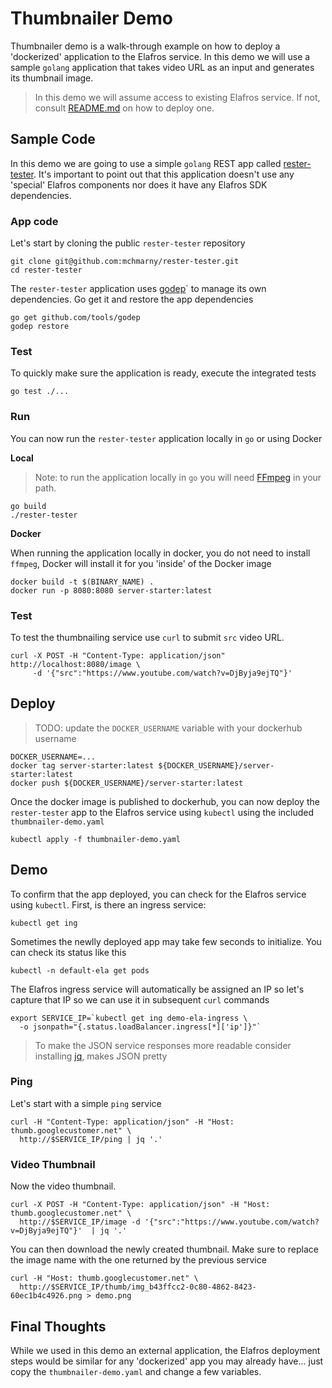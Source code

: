 # Thumbnailer Demo

Thumbnailer demo is a walk-through example on how to deploy a 'dockerized' application to the Elafros service. In this demo we will use a sample `golang` application that takes video URL as an input and generates its thumbnail image.

> In this demo we will assume access to existing Elafros service. If not, consult [README.md](https://github.com/google/elafros/blob/master/README.md) on how to deploy one.

## Sample Code  

In this demo we are going to use a simple `golang` REST app called [rester-tester](https://github.com/mchmarny/rester-tester). It's important to point out that this application doesn't use any 'special' Elafros components nor does it have any Elafros SDK dependencies. 

### App code

Let's start by cloning the public `rester-tester` repository

```
git clone git@github.com:mchmarny/rester-tester.git
cd rester-tester
```

The `rester-tester` application uses [godep](https://github.com/tools/godep)` to manage its own dependencies. Go get it and restore the app dependencies

```
go get github.com/tools/godep
godep restore
```

### Test

To quickly make sure the application is ready, execute the integrated tests

```
go test ./...
```

### Run

You can now run the `rester-tester` application locally in `go` or using Docker

**Local**

> Note: to run the application locally in `go` you will need [FFmpeg](https://www.ffmpeg.org/) in your path. 

```
go build 
./rester-tester
```

**Docker**

When running the application locally in docker, you do not need to install `ffmpeg`, Docker will install it for you 'inside' of the Docker image

```
docker build -t $(BINARY_NAME) .
docker run -p 8080:8080 server-starter:latest
```

### Test

To test the thumbnailing service use `curl` to submit `src` video URL.

```
curl -X POST -H "Content-Type: application/json" http://localhost:8080/image \
     -d '{"src":"https://www.youtube.com/watch?v=DjByja9ejTQ"}'
```

## Deploy

> TODO: update the `DOCKER_USERNAME` variable with your dockerhub username

```
DOCKER_USERNAME=...
docker tag server-starter:latest ${DOCKER_USERNAME}/server-starter:latest
docker push ${DOCKER_USERNAME}/server-starter:latest
```

Once the docker image is published to dockerhub, you can now deploy the `rester-tester` app to the Elafros service using `kubectl` using the included `thumbnailer-demo.yaml`

```
kubectl apply -f thumbnailer-demo.yaml
```

## Demo

To confirm that the app deployed, you can check for the Elafros service using `kubectl`. First, is there an ingress service:

```
kubectl get ing
```

Sometimes the newlly deployed app may take few seconds to initialize. You can check its status like this

```
kubectl -n default-ela get pods
```

The Elafros ingress service will automatically be assigned an IP so let's capture that IP so we can use it in subsequent `curl` commands

```
export SERVICE_IP=`kubectl get ing demo-ela-ingress \
  -o jsonpath="{.status.loadBalancer.ingress[*]['ip']}"` 
```

> To make the JSON service responses more readable consider installing [jq](https://stedolan.github.io/jq/), makes JSON pretty

### Ping

Let's start with a simple `ping` service

```
curl -H "Content-Type: application/json" -H "Host: thumb.googlecustomer.net" \
  http://$SERVICE_IP/ping | jq '.'
```

### Video Thumbnail

Now the video thumbnail. 

```
curl -X POST -H "Content-Type: application/json" -H "Host: thumb.googlecustomer.net" \
  http://$SERVICE_IP/image -d '{"src":"https://www.youtube.com/watch?v=DjByja9ejTQ"}'  | jq '.'
```

You can then download the newly created thumbnail. Make sure to replace the image name with the one returned by the previous service

```
curl -H "Host: thumb.googlecustomer.net" \
  http://$SERVICE_IP/thumb/img_b43ffcc2-0c80-4862-8423-60ec1b4c4926.png > demo.png
```

## Final Thoughts

While we used in this demo an external application, the Elafros deployment steps would be similar for any 'dockerized' app you may already have... just copy the `thumbnailer-demo.yaml` and change a few variables. 


